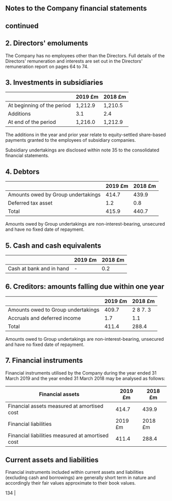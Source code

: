 ## Notes to the Company financial statements

## continued

## 2. Directors' emoluments

The Company has no employees other than the Directors. Full details of the Directors' remuneration and interests are set out in the Directors' remuneration report on pages 64 to 74.

## 3. Investments in subsidiaries

|                            | 2019 £m   | 2018 £m   |
|----------------------------|-----------|-----------|
| At beginning of the period | 1,212.9   | 1,210.5   |
| Additions                  | 3.1       | 2.4       |
| At end of the period       | 1,216.0   | 1,212.9   |

The additions in the year and prior year relate to equity-settled share-based payments granted to the employees of subsidiary companies.

Subsidiary undertakings are disclosed within note 35 to the consolidated financial statements.

## 4. Debtors

|                                    |   2019 £m |   2018 £m |
|------------------------------------|-----------|-----------|
| Amounts owed by Group undertakings |     414.7 |     439.9 |
| Deferred tax asset                 |       1.2 |       0.8 |
| Total                              |     415.9 |     440.7 |

Amounts owed by Group undertakings are non-interest-bearing, unsecured and have no fixed date of repayment.

## 5. Cash and cash equivalents

|                          | 2019 £m   |   2018 £m |
|--------------------------|-----------|-----------|
| Cash at bank and in hand | -         |       0.2 |

## 6. Creditors: amounts falling due within one year

|                                    |   2019 £m | 2018 £m   |
|------------------------------------|-----------|-----------|
| Amounts owed to Group undertakings |     409.7 | 2 8 7. 3  |
| Accruals and deferred income       |       1.7 | 1.1       |
| Total                              |     411.4 | 288.4     |

Amounts owed to Group undertakings are non-interest-bearing, unsecured and have no fixed date of repayment.

## 7. Financial instruments

Financial instruments utilised by the Company during the year ended 31 March 2019 and the year ended 31 March 2018 may be analysed as follows:

| Financial assets                                 | 2019 £m   | 2018 £m   |
|--------------------------------------------------|-----------|-----------|
| Financial assets measured at amortised cost      | 414.7     | 439.9     |
| Financial liabilities                            | 2019 £m   | 2018 £m   |
| Financial liabilities measured at amortised cost | 411.4     | 288.4     |

## Current assets and liabilities

Financial instruments included within current assets and liabilities (excluding cash and borrowings) are generally short term in nature and accordingly their fair values approximate to their book values.

134 |